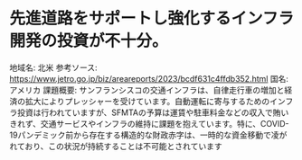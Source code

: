# 先進道路をサポートし強化するインフラ開発の投資が不十分。

地域名: 北米
参考ソース: https://www.jetro.go.jp/biz/areareports/2023/bcdf631c4ffdb352.html
国名: アメリカ
課題概要: サンフランシスコの交通インフラは、自律走行車の増加と経済の拡大によりプレッシャーを受けています。自動運転に寄与するためのインフラ投資は行われていますが、SFMTAの予算は運賃や駐車料金などの収入で賄いきれず、交通サービスやインフラの維持に課題を抱えています。特に、COVID-19パンデミック前から存在する構造的な財政赤字は、一時的な資金移動で凌がれており、この状況が持続することは不可能とされています​